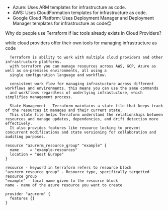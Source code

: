 - Azure: Uses ARM templates for infrastructure as code.
- AWS: Uses CloudFormation templates for infrastructure as code.
- Google Cloud Platform: Uses Deployment Manager and Deployment Manager templates for infrastructure as code😊

Why do people use Terraform if Iac tools already exists in Cloud Providers?

while cloud providers offer their own tools for managing infrastructure as code

      Terraform is ability to work with multiple cloud providers and other infrastructure platforms.
      with terraform you can manage resources across AWS, GCP, Azure as well as on-premises environments, all using a 
      single configuration language and workflow.
      
      consistent work flow for managing infrastucture across different workflows and environments. this means you can use the same commands
      and workflows regardless of underlying infrastucture, which simplifies management process.
      
      State Management - Terraform maintains a state file that keeps track of the resources it manages and their current state. 
      This state file helps Terraform understand the relationships between resources and manage updates, dependencies, and drift detection more effectively.
      It also provides features like resource locking to prevent concurrent modifications and state versioning for collaboration and auditing purposes.


```
resource "azurerm_resource_group" "example" {
  name     = "example-resources"
  location = "West Europe"
}

resource - keyword in terraform refers to resource block
"azurerm_resource_group" - Resource type, specifically targetted resource group
"example" - local name given to the resource block
name - name of the azure resource you want to create
```
```
provider "azurerm" {
  features {}
}
```


